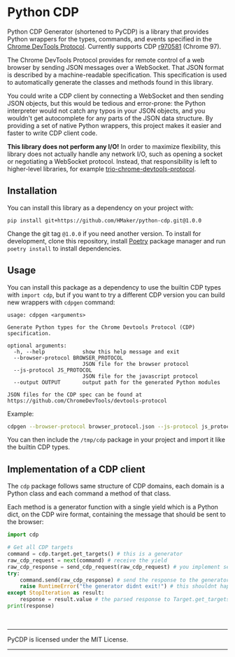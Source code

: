 # Python CDP
Python CDP Generator (shortened to PyCDP) is a library that provides
Python wrappers for the types, commands, and events specified in the [Chrome
DevTools Protocol][1]. Currently supports CDP [r970581][2] (Chrome 97).

The Chrome DevTools Protocol provides for remote control of a web browser by
sending JSON messages over a WebSocket. That JSON format is described by a
machine-readable specification. This specification is used to automatically
generate the classes and methods found in this library.

You could write a CDP client by connecting a WebSocket and then sending JSON
objects, but this would be tedious and error-prone: the Python interpreter would
not catch any typos in your JSON objects, and you wouldn't get autocomplete for
any parts of the JSON data structure. By providing a set of native Python
wrappers, this project makes it easier and faster to write CDP client code.

**This library does not perform any I/O!** In order to maximize
flexibility, this library does not actually handle any network I/O, such as
opening a socket or negotiating a WebSocket protocol. Instead, that
responsibility is left to higher-level libraries, for example
[trio-chrome-devtools-protocol][4].

## Installation
You can install this library as a dependency on your project with:
```
pip install git+https://github.com/HMaker/python-cdp.git@1.0.0
```
Change the git tag `@1.0.0` if you need another version. To install for development, clone this
repository, install [Poetry][5] package manager and run `poetry install` to install dependencies.

## Usage
You can install this package as a dependency to use the builtin CDP types with `import cdp`, but if you want to try a different CDP version you can build new wrappers with `cdpgen` command:
```
usage: cdpgen <arguments>

Generate Python types for the Chrome Devtools Protocol (CDP) specification.

optional arguments:
  -h, --help            show this help message and exit
  --browser-protocol BROWSER_PROTOCOL
                        JSON file for the browser protocol
  --js-protocol JS_PROTOCOL
                        JSON file for the javascript protocol
  --output OUTPUT       output path for the generated Python modules

JSON files for the CDP spec can be found at https://github.com/ChromeDevTools/devtools-protocol
```
Example:
```sh
cdpgen --browser-protocol browser_protocol.json --js-protocol js_protocol.json --output /tmp/cdp
```
You can then include the `/tmp/cdp` package in your project and import it like the builtin CDP types.

## Implementation of a CDP client
The `cdp` package follows same structure of CDP domains, each domain is a Python class and each command
a method of that class.

Each method is a generator function with a single yield which is a Python dict, on the CDP wire format,
containing the message that should be sent to the browser:
```python
import cdp

# Get all CDP targets
command = cdp.target.get_targets() # this is a generator
raw_cdp_request = next(command) # receive the yield
raw_cdp_response = send_cdp_request(raw_cdp_request) # you implement send_cdp_request, raw_cdp_request is the JSON object that should be sent to browser
try:
    command.send(raw_cdp_response) # send the response to the generator where raw_cdp_response is the JSON object received from browser, it will raise StopIteration
    raise RuntimeError("the generator didnt exit!") # this shouldnt happen
except StopIteration as result:
    response = result.value # the parsed response to Target.get_targets() command
print(response)
```

<br>
<hr>
PyCDP is licensed under the MIT License.
<hr>

[1]: https://github.com/ChromeDevTools/devtools-protocol/
[2]: https://github.com/ChromeDevTools/devtools-protocol/tree/1b1e643d77dacc9568b5acc1efdeaec19c048a27
[4]: https://github.com/hyperiongray/trio-chrome-devtools-protocol
[5]: https://python-poetry.org/docs/
